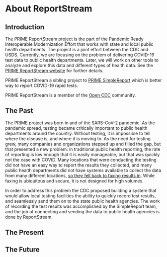 # About ReportStream

## Introduction
The PRIME ReportStream project is the part of the Pandemic Ready Interoperable Modernization Effort that works with 
state and local public health departments. The project is a joint effort between the CDC and USDS. Currently, we are 
focusing on the problem of delivering COVID-19 test data to public health departments. Later, we will work on other 
tools to analyze and explore this data and different types of health data. See the 
[PRIME ReportStream website](https://reportstream.cdc.gov) for further details.

PRIME ReportStream a sibling project to [PRIME SimpleReport](https://simplereport.gov) which is better way to report 
COVID-19 rapid tests.

PRIME ReportStream is a member of the [Open CDC](https://open.cdc.gov/) community.

## The Past
The PRIME project was born in and of the SARS-CoV-2 pandemic. As the pandemic spread, testing became critically
important to public health departments around the country. Without testing, it is impossible to tell where the disease
is, and where it is moving to. As the need for testing grew, many companies and organizations stepped up and filled the
gap, but that presented a new problem: in traditional public health reporting, the rate of reporting is low enough that
it is easily manageable, but that was quickly not the case with COVID. Many locations that were conducting the testing
did not have an easy way to report the results they collected, and many public health departments did not have systems
available to collect the data from many different locations, 
[so they fell back to faxing results in](https://www.nytimes.com/2020/07/13/upshot/coronavirus-response-fax-machines.html). 
While faxing is ubiquitous and secure, it is not designed for high volumes. 

In order to address this problem the CDC proposed building a system that would allow local testing facilities the
ability to quickly record test results, and seamlessly send them on to the state public health agencies. The work of
recording the test results was accomplished by the SimpleReport team, and the job of connecting and sending the data to 
public health agencies is done by ReportStream.

## The Present

## The Future

